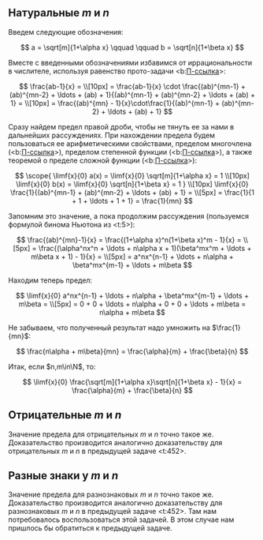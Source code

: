 ## Натуральные $m$ и $n$

Введем следующие обозначения:

$$ a = \sqrt[m]{1+\alpha x} \qquad \qquad b = \sqrt[n]{1+\beta x} $$

Вместе с введенными обозначениями избавимся от иррациональности в числителе, используя равенство прото-задачи <b:[П-ссылка](advanced/proto/common/power-diff)>:

$$ \frac{ab-1}{x} = \\[10px] = \frac{ab-1}{x} \cdot \frac{(ab)^{mn-1} + (ab)^{mn-2} + \ldots + (ab) + 1}{(ab)^{mn-1} + (ab)^{mn-2} + \ldots + (ab) + 1} = \\[10px] = \frac{(ab)^{mn} - 1}{x}\cdot\frac{1}{(ab)^{mn-1} + (ab)^{mn-2} + \ldots + (ab) + 1} $$

Сразу найдем предел правой дроби, чтобы не тянуть ее за нами в дальнейших рассуждениях. При нахождении предела будем пользоваться ее арифметическими свойствами, пределом многочлена (<b:[П-ссылка](advanced/proto/f-lim/elementary)>), пределом степенной функции (<b:[П-ссылка](advanced/proto/f-lim/f-power)>), а также теоремой о пределе сложной функции (<b:[П-ссылка](advanced/proto/f-lim/composition)>):

$$ \scope{ \limf{x}{0} a(x) = \limf{x}{0} \sqrt[m]{1+\alpha x} = 1 \\[10px] \limf{x}{0} b(x) = \limf{x}{0} \sqrt[n]{1+\beta x} = 1 } \\[10px] \limf{x}{0} \frac{1}{(ab)^{mn-1} + (ab)^{mn-2} + \ldots + (ab) + 1} = \\[5px] = \frac{1}{1 + 1 + \ldots + 1 + 1} = \frac{1}{mn} $$

Запомним это значение, а пока продолжим рассуждения (пользуемся формулой бинома Ньютона из <t:5>):

$$ \frac{(ab)^{mn}-1}{x} = \frac{(1+\alpha x)^n(1+\beta x)^m - 1}{x} = \\[5px] = \frac{(\alpha^nx^n + \ldots + n\alpha x + 1)(\beta^mx^m + \ldots + m\beta x + 1) - 1}{x} = \\[5px] = a^nx^{n-1} + \ldots + n\alpha + \beta^mx^{m-1} + \ldots + m\beta $$

Находим теперь предел:

$$ \limf{x}{0} a^nx^{n-1} + \ldots + n\alpha + \beta^mx^{m-1} + \ldots + m\beta = \\[5px] = 0 + 0 + \ldots + n\alpha + 0 + 0 + \ldots + m\beta = n\alpha + m\beta $$

Не забываем, что полученный результат надо умножить на $\frac{1}{mn}$:

$$ \frac{n\alpha + m\beta}{mn} = \frac{\alpha}{m} + \frac{\beta}{n} $$

Итак, если $n,m\in\N$, то:

$$ \limf{x}{0} \frac{\sqrt[m]{1+\alpha x}\sqrt[n]{1+\beta x} - 1}{x} = \frac{\alpha}{m} + \frac{\beta}{n} $$

## Отрицательные $m$ и $n$

Значение предела для отрицательных $m$ и $n$ точно такое же. Доказательство производится аналогично доказательству для отрицательных $m$ и $n$ в предыдущей задаче <t:452>.

## Разные знаки у $m$ и $n$

Значение предела для разнознаковых $m$ и $n$ точно такое же. Доказательство производится аналогично доказательству для разнознаковых $m$ и $n$ в предыдущей задаче <t:452>. Там нам потребовалось воспользоваться этой задачей. В этом случае нам пришлось бы обратиться к предыдущей задаче.